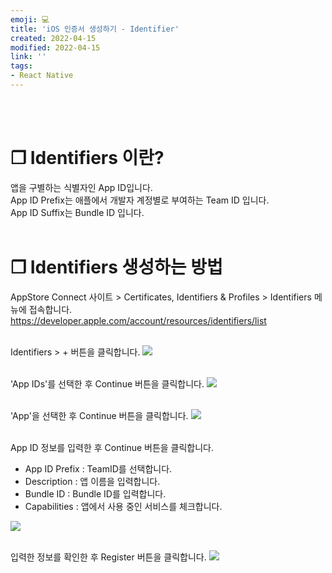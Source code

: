 ```yaml
---
emoji: 💻
title: 'iOS 인증서 생성하기 - Identifier'
created: 2022-04-15
modified: 2022-04-15
link: ''
tags:
- React Native
---
```

<br></br>



# **❐ Identifiers 이란?**
앱을 구별하는 식별자인 App ID입니다.  
App ID Prefix는 애플에서 개발자 계정별로 부여하는 Team ID 입니다.  
App ID Suffix는 Bundle ID 입니다.
<br></br>



# **❐ Identifiers 생성하는 방법**
AppStore Connect 사이트 > Certificates, Identifiers & Profiles > Identifiers 메뉴에 접속합니다.  
https://developer.apple.com/account/resources/identifiers/list
<br></br>

Identifiers > + 버튼을 클릭합니다.
![](/assets/react-native-create-ios-certificate-identifiers1.png)
<br></br>

'App IDs'를 선택한 후 Continue 버튼을 클릭합니다.
![](/assets/react-native-create-ios-certificate-identifiers2.png)
<br></br>

'App'을 선택한 후 Continue 버튼을 클릭합니다.
![](/assets/react-native-create-ios-certificate-identifiers3.png)
<br></br>

App ID 정보를 입력한 후 Continue 버튼을 클릭합니다.
- App ID Prefix : TeamID를 선택합니다.
- Description : 앱 이름을 입력합니다. 
- Bundle ID : Bundle ID를 입력합니다.
- Capabilities : 앱에서 사용 중인 서비스를 체크합니다.

![](/assets/react-native-create-ios-certificate-identifiers4.png)
<br></br>

입력한 정보를 확인한 후 Register 버튼을 클릭합니다.
![](/assets/react-native-create-ios-certificate-identifiers5.png)
<br></br><br></br>
